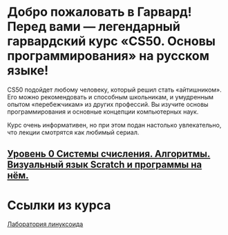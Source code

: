# Добро пожаловать в Гарвард! Перед вами — легендарный гарвардский курс «CS50. Основы программирования» на русском языке!

CS50 подойдет любому человеку, который решил стать «айтишником». Его можно рекомендовать и способным школьникам, и умудренным опытом «перебежчикам» из других профессий. Вы изучите основы программирования и основные концепции компьютерных наук.

Курс очень информативен, но при этом подан настолько увлекательно, что лекции смотрятся как любимый сериал.

## [Уровень 0 Системы счисления. Алгоритмы. Визуальный язык Scratch и программы на нём.](/000/000.md)

# Ссылки из курса

[Лаборатория линуксоида](https://younglinux.info/)